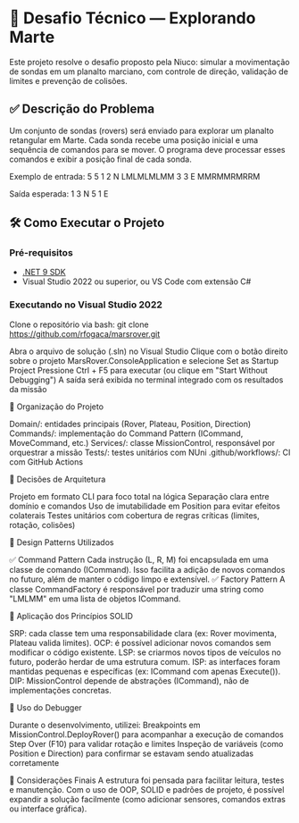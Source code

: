 # 🚀 Desafio Técnico — Explorando Marte

Este projeto resolve o desafio proposto pela Niuco: simular a movimentação de sondas em um planalto marciano, com controle de direção, validação de limites e prevenção de colisões.


## ✅ Descrição do Problema

Um conjunto de sondas (rovers) será enviado para explorar um planalto retangular em Marte. Cada sonda recebe uma posição inicial e uma sequência de comandos para se mover. O programa deve processar esses comandos e exibir a posição final de cada sonda.

Exemplo de entrada:
5 5
1 2 N
LMLMLMLMM
3 3 E
MMRMMRMRRM

Saída esperada:
1 3 N
5 1 E


## 🛠️ Como Executar o Projeto

### Pré-requisitos
- [.NET 9 SDK](https://dotnet.microsoft.com/en-us/download/dotnet/9.0)
- Visual Studio 2022 ou superior, ou VS Code com extensão C#

### Executando no Visual Studio 2022

Clone o repositório via bash:
git clone https://github.com/rfogaca/marsrover.git

Abra o arquivo de solução (.sln) no Visual Studio
Clique com o botão direito sobre o projeto MarsRover.ConsoleApplication e selecione Set as Startup Project
Pressione Ctrl + F5 para executar (ou clique em "Start Without Debugging")
A saída será exibida no terminal integrado com os resultados da missão


🧱 Organização do Projeto

Domain/: entidades principais (Rover, Plateau, Position, Direction)
Commands/: implementação do Command Pattern (ICommand, MoveCommand, etc.)
Services/: classe MissionControl, responsável por orquestrar a missão
Tests/: testes unitários com NUni
.github/workflows/: CI com GitHub Actions


🧠 Decisões de Arquitetura

Projeto em formato CLI para foco total na lógica
Separação clara entre domínio e comandos
Uso de imutabilidade em Position para evitar efeitos colaterais
Testes unitários com cobertura de regras críticas (limites, rotação, colisões)


🧩 Design Patterns Utilizados

✅ Command Pattern
Cada instrução (L, R, M) foi encapsulada em uma classe de comando (ICommand). Isso facilita a adição de novos comandos no futuro, além de manter o código limpo e extensível.
✅ Factory Pattern
A classe CommandFactory é responsável por traduzir uma string como "LMLMM" em uma lista de objetos ICommand.


🧱 Aplicação dos Princípios SOLID

SRP: cada classe tem uma responsabilidade clara (ex: Rover movimenta, Plateau valida limites).
OCP: é possível adicionar novos comandos sem modificar o código existente.
LSP: se criarmos novos tipos de veículos no futuro, poderão herdar de uma estrutura comum.
ISP: as interfaces foram mantidas pequenas e específicas (ex: ICommand com apenas Execute()).
DIP: MissionControl depende de abstrações (ICommand), não de implementações concretas.


🐞 Uso do Debugger

Durante o desenvolvimento, utilizei:
Breakpoints em MissionControl.DeployRover() para acompanhar a execução de comandos
Step Over (F10) para validar rotação e limites
Inspeção de variáveis (como Position e Direction) para confirmar se estavam sendo atualizadas corretamente


💬 Considerações Finais
A estrutura foi pensada para facilitar leitura, testes e manutenção. Com o uso de OOP, SOLID e padrões de projeto, é possível expandir a solução facilmente (como adicionar sensores, comandos extras ou interface gráfica).